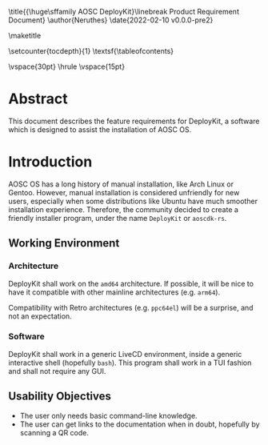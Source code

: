 \title{{\huge\sffamily AOSC DeployKit}\linebreak Product Requirement Document}
\author{Neruthes}
\date{2022-02-10 v0.0.0-pre2}

\maketitle

\setcounter{tocdepth}{1}
\textsf{\tableofcontents}

\vspace{30pt}
\hrule
\vspace{15pt}


# Abstract

This document describes the feature requirements for DeployKit, a software which is designed to assist the installation of AOSC OS.


# Introduction

AOSC OS has a long history of manual installation, like Arch Linux or Gentoo.
However, manual installation is considered unfriendly for new users,
especially when some distributions like Ubuntu have much smoother installation experience.
Therefore, the community decided to create a friendly installer program, under the name `DeployKit` or `aoscdk-rs`.


## Working Environment

### Architecture

DeployKit shall work on the `amd64` architecture.
If possible, it will be nice to have it compatible with other mainline architectures (e.g. `arm64`).

Compatibility with Retro architectures (e.g. `ppc64el`) will be a surprise, and not an expectation.

### Software

DeployKit shall work in a generic LiveCD environment, inside a generic interactive shell (hopefully `bash`).
This program shall work in a TUI fashion and shall not require any GUI.


## Usability Objectives

- The user only needs basic command-line knowledge.
- The user can get links to the documentation when in doubt, hopefully by scanning a QR code.
